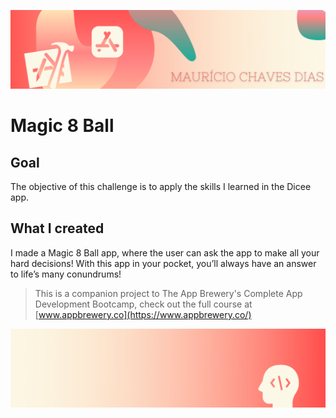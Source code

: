 ![Begin Banner](Documentation/readme-begin-banner-mau.png)

# Magic 8 Ball

## Goal

The objective of this challenge is to apply the skills I learned in the Dicee app.

## What I created

I made a Magic 8 Ball app, where the user can ask the app to make all your hard decisions! With this app in your pocket, you’ll always have an answer to life’s many conundrums!



>This is a companion project to The App Brewery's Complete App Development Bootcamp, check out the full course at [www.appbrewery.co](https://www.appbrewery.co/)

![End Banner](Documentation/readme-end-banner-mau.png)

